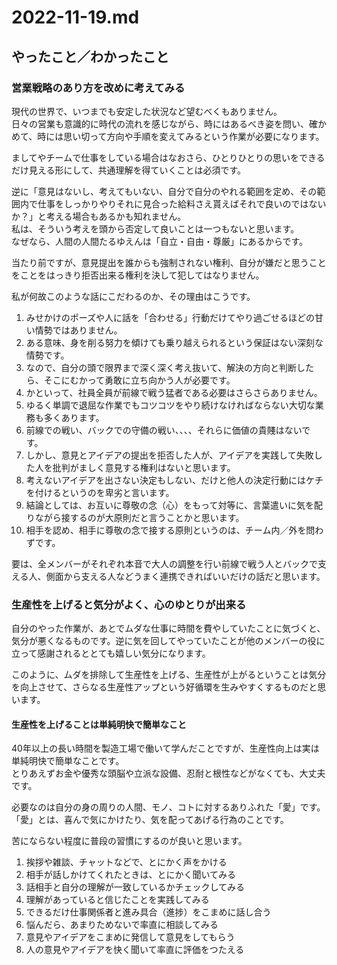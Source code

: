 # 2022-11-19.md

## やったこと／わかったこと

### 営業戦略のあり方を改めに考えてみる

現代の世界で、いつまでも安定した状況など望むべくもありません。  
日々の営業も意識的に時代の流れを感じながら、時にはあるべき姿を問い、確かめて、時には思い切って方向や手順を変えてみるという作業が必要になります。 

ましてやチームで仕事をしている場合はなおさら、ひとりひとりの思いをできるだけ見える形にして、共通理解を得ていくことは必須です。  

逆に「意見はないし、考えてもいない、自分で自分のやれる範囲を定め、その範囲内で仕事をしっかりやりそれに見合った給料さえ貰えばそれで良いのではないか？」と考える場合もあるかも知れません。  
私は、そういう考えを頭から否定して良いことは一つもないと思います。  
なぜなら、人間の人間たるゆえんは「自立・自由・尊厳」にあるからです。

当たり前ですが、意見提出を誰からも強制されない権利、自分が嫌だと思うことをことをはっきり拒否出来る権利を決して犯してはなりません。

私が何故このような話にこだわるのか、その理由はこうです。

1. みせかけのポーズや人に話を「合わせる」行動だけてやり過ごせるほどの甘い情勢ではありません。　　
2. ある意味、身を削る努力を傾けても乗り越えられるという保証はない深刻な情勢です。　　  
4. なので、自分の頭で限界まで深く深く考え抜いて、解決の方向と判断したら、そこにむかって勇敢に立ち向かう人が必要です。
5. かといって、社員全員が前線で戦う猛者である必要はさらさらありません。
6. ゆるく単調で退屈な作業でもコツコツをやり続けなければならない大切な業務も多くあります。
7. 前線での戦い、バックでの守備の戦い、、、、それらに価値の貴賤はないです。
8. しかし、意見とアイデアの提出を拒否した人が、アイデアを実践して失敗した人を批判がましく意見する権利はないと思います。
9. 考えないアイデアを出さない決定もしない、だけと他人の決定行動にはケチを付けるというのを卑劣と言います。
10. 結論としては、お互いに尊敬の念（心）をもって対等に、言葉遣いに気を配りながら接するのが大原則だと言うことかと思います。
11. 相手を認め、相手に尊敬の念で接する原則というのは、チーム内／外を問わずです。

要は、全メンバーがそれぞれ本音で大人の調整を行い前線で戦う人とバックで支える人、側面から支える人などうまく連携できればいいだけの話だと思います。

### 生産性を上げると気分がよく、心のゆとりが出来る

自分のやった作業が、あとでムダな仕事に時間を費やしていたことに気づくと、気分が悪くなるものです。逆に気を回してやっていたことが他のメンバーの役に立って感謝されるととても嬉しい気分になります。  

このように、ムダを排除して生産性を上げる、生産性が上がるということは気分を向上させて、さらなる生産性アップという好循環を生みやすくするものだと思います。

####  生産性を上げることは単純明快で簡単なこと

40年以上の長い時間を製造工場で働いて学んだことですが、生産性向上は実は単純明快で簡単なことです。  
とりあえずお金や優秀な頭脳や立派な設備、忍耐と根性などがなくても、大丈夫です。  

必要なのは自分の身の周りの人間、モノ、コトに対するありふれた「愛」です。  
「愛」とは、喜んで気にかけたり、気を配ってあげる行為のことです。  

苦にならない程度に普段の習慣にするのが良いと思います。

1. 挨拶や雑談、チャットなどで、とにかく声をかける
2. 相手が話しかけてくれたときは、とにかく聞いてみる
3. 話相手と自分の理解が一致しているかチェックしてみる
4. 理解があっていると信じたことを実践してみる
5. できるだけ仕事関係者と進み具合（進捗）をこまめに話し合う
6. 悩んだら、あまりためないで率直に相談してみる
7. 意見やアイデアをこまめに発信して意見をしてもらう
8. 人の意見やアイデアを快く聞いて率直に評価をつたえる

